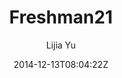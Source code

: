 ---
title: "Freshman21"
github: https://github.com/yulijia/freshman21
demo: http://yulijia.net/freshman21/
author: Lijia Yu
draft: true
ssg:
  - Jekyll
cms:
  - No Cms
date: 2014-12-13T08:04:22Z
github_branch: master
---
